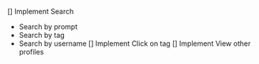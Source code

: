 [] Implement Search
 - Search by prompt
 - Search by tag
 - Search by username
[] Implement Click on tag
[] Implement View other profiles